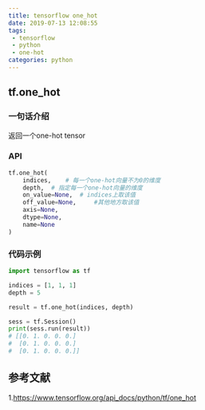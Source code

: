 ```yaml
---
title: tensorflow one_hot
date: 2019-07-13 12:08:55
tags:
 - tensorflow 
 - python
 - one-hot
categories: python
---
```


## tf.one_hot
### 一句话介绍
返回一个one-hot tensor

### API
``` python
tf.one_hot(
    indices,    # 每一个one-hot向量不为0的维度
    depth,  # 指定每一个one-hot向量的维度
    on_value=None,  # indices上取该值
    off_value=None,     #其他地方取该值
    axis=None,
    dtype=None,
    name=None
)
```
 
### 代码示例
``` python
import tensorflow as tf

indices = [1, 1, 1]
depth = 5

result = tf.one_hot(indices, depth)

sess = tf.Session()
print(sess.run(result))
# [[0. 1. 0. 0. 0.]
#  [0. 1. 0. 0. 0.]
#  [0. 1. 0. 0. 0.]]

```


## 参考文献
1.https://www.tensorflow.org/api_docs/python/tf/one_hot
